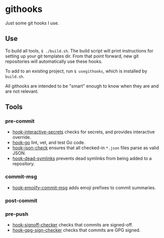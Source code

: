# githooks

Just some git hooks I use.

## Use

To build all tools, `$ ./build.sh`. The build script will print instructions for
setting up your git templates dir. From that point forward, new git repositories
will automatically use these hooks.

To add to an existing project, run `$ usegithooks`, which is installed by `build.sh`.

All githooks are intended to be "smart" enough to know when they are and are not
relevant.

## Tools

### pre-commit

* [hook-interactive-secrets](./cmd/hook-interactive-secrets) checks for secrets,
and provides interactive override.
* [hook-go](./cmd/hook-go) lint, vet, and test Go code.
* [hook-json-check](./cmd/hook-json-check) ensures that all checked-in `*.json`
files parse as valid JSON.
* [hook-dead-symlinks](./cmd/hook-dead-symlinks) prevents dead symlinks from being
added to a repository.

### commit-msg

* [hook-emojify-commit-msg](./cmd/hook-emojify-commit-msg) adds emoji prefixes to
commit summaries.

### post-commit

### pre-push

* [hook-signoff-checker](./cmd/hook-signoff-checker) checks that commits are signed-off.
* [hook-gpg-sign-checker](./cmd/hook-gpg-sign-checker) checks that commits are
GPG signed.
